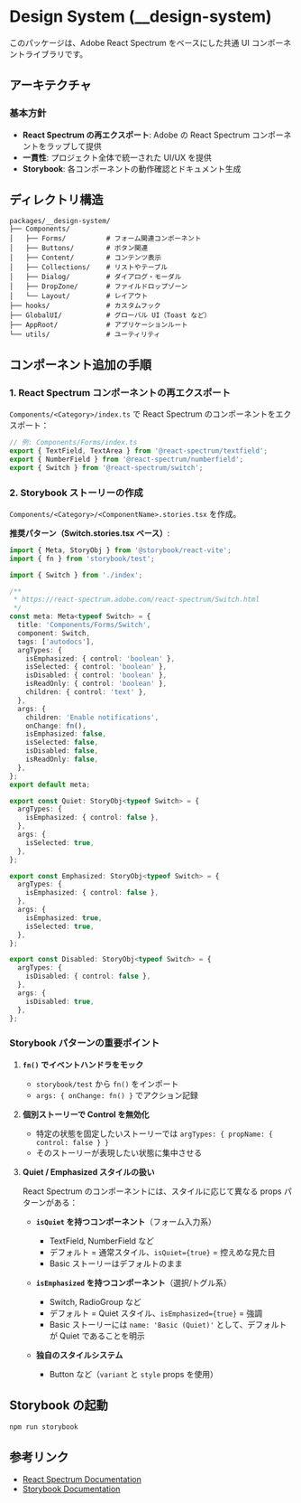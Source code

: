 # Design System (\_\_design-system)

このパッケージは、Adobe React Spectrum をベースにした共通 UI コンポーネントライブラリです。

## アーキテクチャ

### 基本方針

- **React Spectrum の再エクスポート**: Adobe の React Spectrum コンポーネントをラップして提供
- **一貫性**: プロジェクト全体で統一された UI/UX を提供
- **Storybook**: 各コンポーネントの動作確認とドキュメント生成

## ディレクトリ構造

```
packages/__design-system/
├── Components/
│   ├── Forms/          # フォーム関連コンポーネント
│   ├── Buttons/        # ボタン関連
│   ├── Content/        # コンテンツ表示
│   ├── Collections/    # リストやテーブル
│   ├── Dialog/         # ダイアログ・モーダル
│   ├── DropZone/       # ファイルドロップゾーン
│   └── Layout/         # レイアウト
├── hooks/              # カスタムフック
├── GlobalUI/           # グローバル UI（Toast など）
├── AppRoot/            # アプリケーションルート
└── utils/              # ユーティリティ
```

## コンポーネント追加の手順

### 1. React Spectrum コンポーネントの再エクスポート

`Components/<Category>/index.ts` で React Spectrum のコンポーネントをエクスポート：

```typescript
// 例: Components/Forms/index.ts
export { TextField, TextArea } from '@react-spectrum/textfield';
export { NumberField } from '@react-spectrum/numberfield';
export { Switch } from '@react-spectrum/switch';
```

### 2. Storybook ストーリーの作成

`Components/<Category>/<ComponentName>.stories.tsx` を作成。

**推奨パターン（Switch.stories.tsx ベース）**:

```typescript
import { Meta, StoryObj } from '@storybook/react-vite';
import { fn } from 'storybook/test';

import { Switch } from './index';

/**
 * https://react-spectrum.adobe.com/react-spectrum/Switch.html
 */
const meta: Meta<typeof Switch> = {
  title: 'Components/Forms/Switch',
  component: Switch,
  tags: ['autodocs'],
  argTypes: {
    isEmphasized: { control: 'boolean' },
    isSelected: { control: 'boolean' },
    isDisabled: { control: 'boolean' },
    isReadOnly: { control: 'boolean' },
    children: { control: 'text' },
  },
  args: {
    children: 'Enable notifications',
    onChange: fn(),
    isEmphasized: false,
    isSelected: false,
    isDisabled: false,
    isReadOnly: false,
  },
};
export default meta;

export const Quiet: StoryObj<typeof Switch> = {
  argTypes: {
    isEmphasized: { control: false },
  },
  args: {
    isSelected: true,
  },
};

export const Emphasized: StoryObj<typeof Switch> = {
  argTypes: {
    isEmphasized: { control: false },
  },
  args: {
    isEmphasized: true,
    isSelected: true,
  },
};

export const Disabled: StoryObj<typeof Switch> = {
  argTypes: {
    isDisabled: { control: false },
  },
  args: {
    isDisabled: true,
  },
};
```

### Storybook パターンの重要ポイント

1. **`fn()` でイベントハンドラをモック**
   - `storybook/test` から `fn()` をインポート
   - `args: { onChange: fn() }` でアクション記録

2. **個別ストーリーで Control を無効化**
   - 特定の状態を固定したいストーリーでは `argTypes: { propName: { control: false } }`
   - そのストーリーが表現したい状態に集中させる

3. **Quiet / Emphasized スタイルの扱い**

   React Spectrum のコンポーネントには、スタイルに応じて異なる props パターンがある：
   - **`isQuiet` を持つコンポーネント**（フォーム入力系）
     - TextField, NumberField など
     - デフォルト = 通常スタイル、`isQuiet={true}` = 控えめな見た目
     - Basic ストーリーはデフォルトのまま

   - **`isEmphasized` を持つコンポーネント**（選択/トグル系）
     - Switch, RadioGroup など
     - デフォルト = Quiet スタイル、`isEmphasized={true}` = 強調
     - Basic ストーリーには `name: 'Basic (Quiet)'` として、デフォルトが Quiet であることを明示

   - **独自のスタイルシステム**
     - Button など（`variant` と `style` props を使用）

## Storybook の起動

```bash
npm run storybook
```

## 参考リンク

- [React Spectrum Documentation](https://react-spectrum.adobe.com/react-spectrum/)
- [Storybook Documentation](https://storybook.js.org/)
